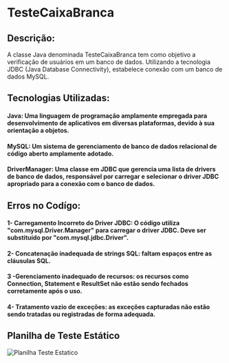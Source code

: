 # TesteCaixaBranca

## Descrição:
A classe Java denominada TesteCaixaBranca tem como objetivo a verificação de usuários em um banco de dados. Utilizando a tecnologia JDBC (Java Database Connectivity), estabelece conexão com um banco de dados MySQL.
## Tecnologias Utilizadas:
#### Java: Uma linguagem de programação amplamente empregada para desenvolvimento de aplicativos em diversas plataformas, devido à sua orientação a objetos.
#### MySQL: Um sistema de gerenciamento de banco de dados relacional de código aberto amplamente adotado.
#### DriverManager: Uma classe em JDBC que gerencia uma lista de drivers de banco de dados, responsável por carregar e selecionar o driver JDBC apropriado para a conexão com o banco de dados.
## Erros no Codígo:
#### 1- Carregamento Incorreto do Driver JDBC: O código utiliza "com.mysql.Driver.Manager" para carregar o driver JDBC. Deve ser substituído por "com.mysql.jdbc.Driver".
#### 2- Concatenação inadequada de strings SQL: faltam espaços entre as cláusulas SQL.
#### 3 -Gerenciamento inadequado de recursos: os recursos como Connection, Statement e ResultSet não estão sendo fechados corretamente após o uso.
#### 4- Tratamento vazio de exceções: as exceções capturadas não estão sendo tratadas ou registradas de forma adequada.
## Planilha de Teste Estático
![Planilha Teste Estatico](https://github.com/Ale-Sampaio/ExercicioCaixaBranca/assets/121987957/e88f2d87-3862-47a8-bf0d-07acb748c4a3)

